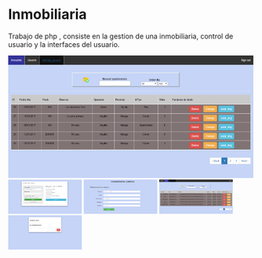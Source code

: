 # Inmobiliaria

Trabajo de php , consiste en la gestion de una inmobiliaria, control de usuario y la interfaces del usuario.


<img src="inmobiliaria/Proyecto-img/Admin-inmueble.PNG" alt="Admin-inmueble" width="500" height="250">
<img src="inmobiliaria/Proyecto-img/Admin-login.PNG" alt="Admin-inmueble" width="150" height="70">
<img src="inmobiliaria/Proyecto-img/Admin-registrar.PNG" alt="Admin-inmueble" width="150" height="70">
<img src="inmobiliaria/Proyecto-img/Admin-usuario.PNG" alt="Admin-inmueble" width="150" height="70">
<img src="inmobiliaria/Proyecto-img/Admin-ventana-cerrar.PNG" alt="Admin-inmueble" width="150" height="70">
